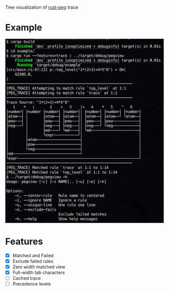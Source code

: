 Tree visualization of [rust-peg] trace

# Example
![example-img](./example.jpg)

[rust-peg]: https://github.com/kevinmehall/rust-peg/

# Features
- [x] Matched and Failed
- [x] Exclude failed rules
- [x] Zero width matched view
- [x] Full-width tab characters
- [ ] Cached trace
- [ ] Precedence levels
